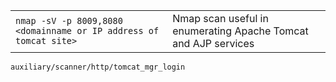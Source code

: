 |                                                                   |                                                                |
| ----------------------------------------------------------------- | -------------------------------------------------------------- |
| `nmap -sV -p 8009,8080 <domainname or IP address of tomcat site>` | Nmap scan useful in enumerating Apache Tomcat and AJP services |
`auxiliary/scanner/http/tomcat_mgr_login`